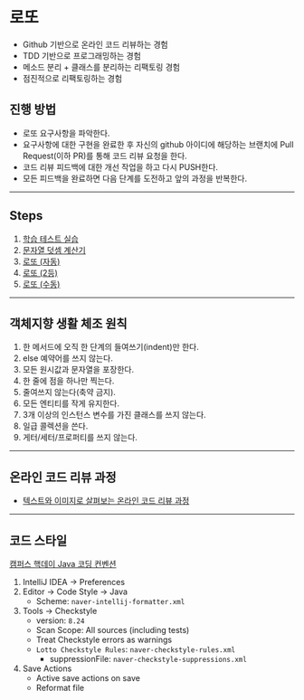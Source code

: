 # 로또

- Github 기반으로 온라인 코드 리뷰하는 경험
- TDD 기반으로 프로그래밍하는 경험
- 메소드 분리 + 클래스를 분리하는 리팩토링 경험
- 점진적으로 리팩토링하는 경험

## 진행 방법

- 로또 요구사항을 파악한다.
- 요구사항에 대한 구현을 완료한 후 자신의 github 아이디에 해당하는 브랜치에 Pull Request(이하 PR)를 통해 코드 리뷰 요청을 한다.
- 코드 리뷰 피드백에 대한 개선 작업을 하고 다시 PUSH한다.
- 모든 피드백을 완료하면 다음 단계를 도전하고 앞의 과정을 반복한다.

---

## Steps

1. [학습 테스트 실습](doc/01.md)
2. [문자열 덧셈 계산기](doc/02.md)
3. [로또 (자동)](doc/03.md)
4. [로또 (2등)](doc/04.md)
5. [로또 (수동)](doc/05.md)

---

## 객체지향 생활 체조 원칙

1. 한 메서드에 오직 한 단계의 들여쓰기(indent)만 한다.
2. else 예약어를 쓰지 않는다.
3. 모든 원시값과 문자열을 포장한다.
4. 한 줄에 점을 하나만 찍는다.
5. 줄여쓰지 않는다(축약 금지).
6. 모든 엔티티를 작게 유지한다.
7. 3개 이상의 인스턴스 변수를 가진 클래스를 쓰지 않는다.
8. 일급 콜렉션을 쓴다.
9. 게터/세터/프로퍼티를 쓰지 않는다.

---

## 온라인 코드 리뷰 과정

- [텍스트와 이미지로 살펴보는 온라인 코드 리뷰 과정](https://github.com/next-step/nextstep-docs/tree/master/codereview)

---

## 코드 스타일

[캠퍼스 핵데이 Java 코딩 컨벤션](https://naver.github.io/hackday-conventions-java/)

1. IntelliJ IDEA → Preferences
2. Editor → Code Style → Java
   - Scheme: `naver-intellij-formatter.xml`
3. Tools → Checkstyle
   - version: `8.24`
   - Scan Scope: All sources (including tests)
   - Treat Checkstyle errors as warnings
   - `Lotto Checkstyle Rules`: `naver-checkstyle-rules.xml`
     - suppressionFile: `naver-checkstyle-suppressions.xml`
4. Save Actions
   - Active save actions on save
   - Reformat file
